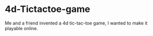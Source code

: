 # 4d-Tictactoe-game
Me and a friend invented a 4d tic-tac-toe game, I wanted to make it playable online.

